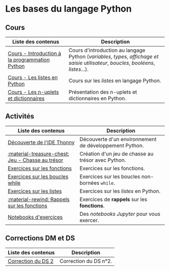 # Les bases du langage Python

## Cours

| Liste des contenus                           | Description                         |
| -------------------------------------------- | ----------------------------------- |
| [Cours - Introduction à la programmation Python](cours.md) | Cours d'introduction au langage Python (*variables*, *types*, *affichage et saisie utilisateur*, *boucles*, *booléens*, *listes*...). |
| [Cours - Les listes en Python](listes.md) | Cours sur les *listes* en langage Python. |
| [Cours - Les n-uplets et dictionnaires](n_uplets_dicos.md) | Présentation des n-uplets et dictionnaires en Python. |

## Activités

| Liste des contenus                           | Description                         |
| -------------------------------------------- | ----------------------------------- |
| [Découverte de l'IDE Thonny](thonny.md) | Découverte d'un environnement de développement Python. |
| [:material-treasure-chest: Jeu - Chasse au trésor](chassetresor.md) | Création d'un jeu de chasse au trésor avec Python. |
| [Exercices sur les fonctions](exercices_fonctions.md) | Exercices sur les fonctions. |
| [Exercices sur les boucles while](exercices_while.md) | Exercices sur les boucles non-bornées `while`. |
| [Exercices sur les listes](exercices_listes.md) | Exercices sur les *listes* en Python. |
| [:material-rewind: Rappels sur les fonctions](rappels_fonctions.md) | Exercices de **rappels** sur les **fonctions**. |
| [Notebooks d'exercices](notebooks.md) | Des *notebooks Jupyter* pour vous exercer. |

## Corrections DM et DS

| Liste des contenus                           | Description                         |
| -------------------------------------------- | ----------------------------------- |
| [Correction du DS 2](ds2_correction.md) | Correction du DS n°2. |